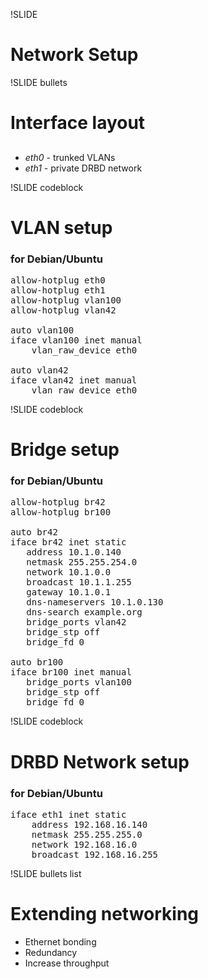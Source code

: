 !SLIDE

# Network Setup

!SLIDE bullets

# Interface layout

## <network diagram>

* _eth0_ - trunked VLANs
* _eth1_ - private DRBD network

!SLIDE codeblock

# VLAN setup

### for Debian/Ubuntu

<pre>
allow-hotplug eth0
allow-hotplug eth1
allow-hotplug vlan100
allow-hotplug vlan42

auto vlan100
iface vlan100 inet manual
    vlan_raw_device eth0

auto vlan42
iface vlan42 inet manual
    vlan_raw_device eth0
</pre>

!SLIDE codeblock

# Bridge setup

### for Debian/Ubuntu

<pre>
allow-hotplug br42
allow-hotplug br100

auto br42
iface br42 inet static
   address 10.1.0.140
   netmask 255.255.254.0
   network 10.1.0.0
   broadcast 10.1.1.255
   gateway 10.1.0.1
   dns-nameservers 10.1.0.130
   dns-search example.org
   bridge_ports vlan42
   bridge_stp off
   bridge_fd 0

auto br100
iface br100 inet manual
   bridge_ports vlan100
   bridge_stp off
   bridge_fd 0
</pre>

!SLIDE codeblock

# DRBD Network setup

### for Debian/Ubuntu

<pre>
iface eth1 inet static
    address 192.168.16.140
    netmask 255.255.255.0
    network 192.168.16.0
    broadcast 192.168.16.255
</pre>

!SLIDE bullets list

# Extending networking

* Ethernet bonding
* Redundancy
* Increase throughput 
